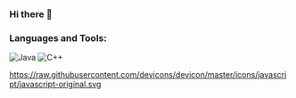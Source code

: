 ### Hi there 👋
### Languages and Tools:
![Java](https://img.shields.io/badge/java-%23ED8B00.svg?style=for-the-badge&logo=java&logoColor=white)
![C++](https://img.shields.io/badge/-C++-090909?style=for-the-badge&logo=C%2b%2b&logoColor=6296CC)

https://raw.githubusercontent.com/devicons/devicon/master/icons/javascript/javascript-original.svg
<!--
**TeMbiIV/TeMbiIV** is a ✨ _special_ ✨ repository because its `README.md` (this file) appears on your GitHub profile.
